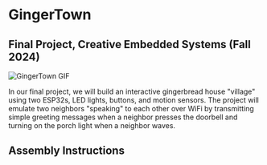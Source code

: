 # GingerTown
## Final Project, Creative Embedded Systems (Fall 2024)
![GingerTown GIF]([https://i.giphy.com/media/v1.Y2lkPTc5MGI3NjExZmloZ2hqbnh0ZDB1N2ViOXVxZmpqcDJxaTF4d2g4OXdmdG02OXhhayZlcD12MV9pbnRlcm5hbF9naWZfYnlfaWQmY3Q9Zw/4zcjdxGGAcnQtKUK0F/giphy-downsized-large.gif](https://i.giphy.com/media/v1.Y2lkPTc5MGI3NjExZmloZ2hqbnh0ZDB1N2ViOXVxZmpqcDJxaTF4d2g4OXdmdG02OXhhayZlcD12MV9pbnRlcm5hbF9naWZfYnlfaWQmY3Q9Zw/4zcjdxGGAcnQtKUK0F/giphy.gif))

In our final project, we will build an interactive gingerbread house "village" using two ESP32s, LED lights, buttons, and motion sensors. The project will emulate two neighbors "speaking" to each other over WiFi by transmitting simple greeting messages when a neighbor presses the doorbell and turning on the porch light when a neighbor waves. 


## Assembly Instructions


